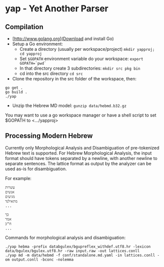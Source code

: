 yap - Yet Another Parser
===========

Compilation
-----------
- [http://www.golang.org](Download and install Go)
- Setup a Go environment:
    - Create a directory (usually per workspace/project) ``mkdir yapproj; cd yapproj``
    - Set ``$GOPATH`` environment variable do your workspace: ``export GOPATH=`pwd` ``
    - In that directory create 3 subdirectories: ``mkdir src pkg bin``
    - cd into the src directory ``cd src``
- Clone the repository in the src folder of the workspace, then:
```
go get .
go build .
./yap
```
- Unzip the Hebrew MD model: ``gunzip data/hebmd.b32.gz``

You may want to use a go workspace manager or have a shell script to set $GOPATH to <.../yapproj>

Processing Modern Hebrew
-----------
Currently only Morphological Analysis and Disambiguation of pre-tokenized Hebrew
text is supported. For Hebrew Morphological Analysis, the input format should
have tokens separated by a newline, with another newline to separate sentences.
The lattice format as output by the analyzer can be used as-is for
disambiguation.

For example:
```
עשרות
אנשים
מגיעים
מתאילנד
...

כך
אמר
ח"כ
...
```

Commands for morphological analysis and disambiguation:

```
./yap hebma -prefix databgulex/bgupreflex_withdef.utf8.hr -lexicon data/bgulex/bgulex.utf8.hr -raw input.raw -out lattices.conll
./yap md -m data/hebmd -f conf/standalone.md.yaml -in lattices.conll -om output.conll -bconc -nolemma
```
